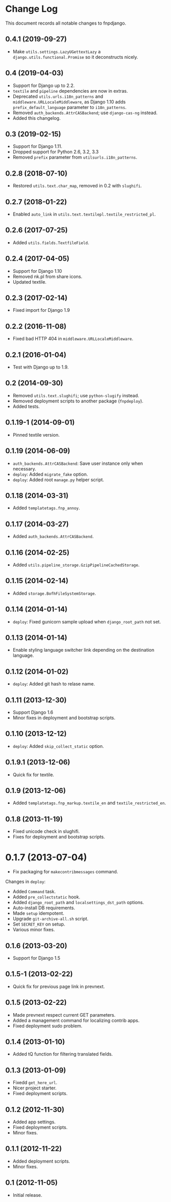 # Change Log

This document records all notable changes to fnpdjango.


## 0.4.1 (2019-09-27)

- Make `utils.settings.LazyUGettextLazy` a `django.utils.functional.Promise`
  so it deconstructs nicely.


## 0.4 (2019-04-03)

- Support for Django up to 2.2.
- `textile` and `pipeline` dependencies are now in extras.
- Deprecated `utils.urls.i18n_patterns` and `middleware.URLLocaleMiddleware`,
  as Django 1.10 adds `prefix_default_language` parameter to `i18n_patterns`.
- Removed `auth_backends.AttrCASBackend`; use `django-cas-ng` instead.
- Added this changelog.


## 0.3 (2019-02-15)

- Support for Django 1.11.
- Dropped support for Python 2.6, 3.2, 3.3
- Removed `prefix` parameter from `utilsurls.i18n_patterns`.


## 0.2.8 (2018-07-10)

- Restored `utils.text.char_map`, removed in 0.2 with `slughifi`.


## 0.2.7 (2018-01-22)

- Enabled `auto_link` in `utils.text.textilepl.textile_restricted_pl`.


## 0.2.6 (2017-07-25)

- Added `utils.fields.TextfileField`.


## 0.2.4 (2017-04-05)

- Support for Django 1.10
- Removed nk.pl from share icons.
- Updated textile.


## 0.2.3 (2017-02-14)

- Fixed import for Django 1.9


## 0.2.2 (2016-11-08)

- Fixed bad HTTP 404 in `middleware.URLLocaleMiddleware`.


## 0.2.1 (2016-01-04)

- Test with Django up to 1.9.


## 0.2 (2014-09-30)

- Removed `utils.text.slughifi`; use `python-slugify` instead.
- Removed deployment scripts to another package (`fnpdeploy`).
- Added tests.


## 0.1.19-1 (2014-09-01)

- Pinned textile version.


## 0.1.19 (2014-06-09)

- `auth_backends.AttrCASBackend`: Save user instance only when necessary.
- `deploy`: Added `migrate_fake` option.
- `deploy`: Added root `manage.py` helper script.


## 0.1.18 (2014-03-31)

- Added `templatetags.fnp_annoy`.


## 0.1.17 (2014-03-27)

- Added `auth_backends.AttrCASBackend`.


## 0.1.16 (2014-02-25)

- Added `utils.pipeline_storage.GzipPipelineCachedStorage`.


## 0.1.15 (2014-02-14)

- Added `storage.BofhFileSystemStorage`.


## 0.1.14 (2014-01-14)

- `deploy`: Fixed gunicorn sample upload when `django_root_path` not set.


## 0.1.13 (2014-01-14)

- Enable styling language switcher link depending on the destination language.


## 0.1.12 (2014-01-02)

- `deploy`: Added git hash to relase name.


## 0.1.11 (2013-12-30)

- Support Django 1.6
- Minor fixes in deployment and bootstrap scripts.


## 0.1.10 (2013-12-12)

- `deploy`: Added `skip_collect_static` option.


## 0.1.9.1 (2013-12-06)

- Quick fix for textile.


## 0.1.9 (2013-12-06)

- Added `templatetags.fnp_markup.textile_en` and `textile_restricted_en`.


## 0.1.8 (2013-11-19)

- Fixed unicode check in slughifi.
- Fixes for deployment and bootstrap scripts.


# 0.1.7 (2013-07-04)

- Fix packaging for `makecontribmessages` command.

Changes in `deploy`:
- Added `Command` task.
- Added `pre_collectstatic` hook.
- Added `django_root_path` and `localsettings_dst_path` options.
- Auto-install DB requirements.
- Made `setup` idempotent.
- Upgrade `git-archive-all.sh` script.
- Set `SECRET_KEY` on setup.
- Various minor fixes.


## 0.1.6 (2013-03-20)
- Support for Django 1.5


## 0.1.5-1 (2013-02-22)

- Quick fix for previous page link in prevnext.


## 0.1.5 (2013-02-22)

- Made prevnext respect current GET parameters.
- Added a management command for localizing contrib apps.
- Fixed deployment sudo problem.


## 0.1.4 (2013-01-10)

- Added tQ function for filtering translated fields.


## 0.1.3 (2013-01-09)

- Fixedd `get_here_url`.
- Nicer project starter.
- Fixed deployment scripts.


## 0.1.2 (2012-11-30)

- Added app settings.
- Fixed deployment scripts.
- Minor fixes.


## 0.1.1 (2012-11-22)

- Added deployment scripts.
- Minor fixes.


## 0.1 (2012-11-05)

- Initial release.
